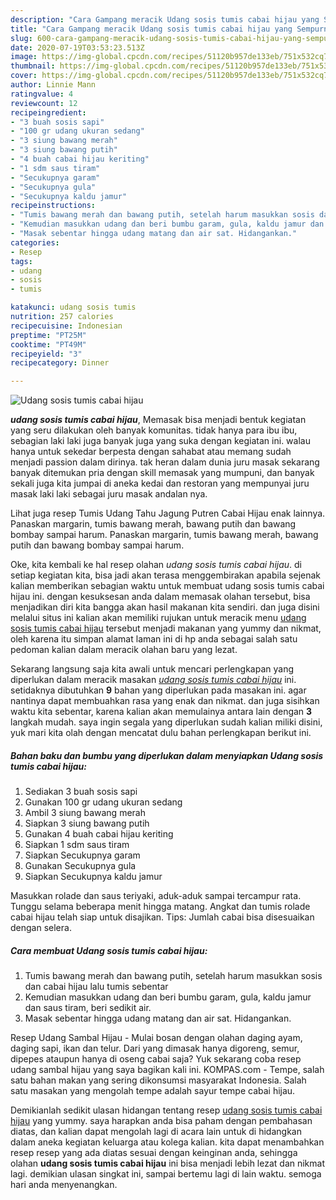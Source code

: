 ```yaml
---
description: "Cara Gampang meracik Udang sosis tumis cabai hijau yang Sempurna"
title: "Cara Gampang meracik Udang sosis tumis cabai hijau yang Sempurna"
slug: 600-cara-gampang-meracik-udang-sosis-tumis-cabai-hijau-yang-sempurna
date: 2020-07-19T03:53:23.513Z
image: https://img-global.cpcdn.com/recipes/51120b957de133eb/751x532cq70/udang-sosis-tumis-cabai-hijau-foto-resep-utama.jpg
thumbnail: https://img-global.cpcdn.com/recipes/51120b957de133eb/751x532cq70/udang-sosis-tumis-cabai-hijau-foto-resep-utama.jpg
cover: https://img-global.cpcdn.com/recipes/51120b957de133eb/751x532cq70/udang-sosis-tumis-cabai-hijau-foto-resep-utama.jpg
author: Linnie Mann
ratingvalue: 4
reviewcount: 12
recipeingredient:
- "3 buah sosis sapi"
- "100 gr udang ukuran sedang"
- "3 siung bawang merah"
- "3 siung bawang putih"
- "4 buah cabai hijau keriting"
- "1 sdm saus tiram"
- "Secukupnya garam"
- "Secukupnya gula"
- "Secukupnya kaldu jamur"
recipeinstructions:
- "Tumis bawang merah dan bawang putih, setelah harum masukkan sosis dan cabai hijau lalu tumis sebentar"
- "Kemudian masukkan udang dan beri bumbu garam, gula, kaldu jamur dan saus tiram, beri sedikit air."
- "Masak sebentar hingga udang matang dan air sat. Hidangankan."
categories:
- Resep
tags:
- udang
- sosis
- tumis

katakunci: udang sosis tumis 
nutrition: 257 calories
recipecuisine: Indonesian
preptime: "PT25M"
cooktime: "PT49M"
recipeyield: "3"
recipecategory: Dinner

---
```



![Udang sosis tumis cabai hijau](https://img-global.cpcdn.com/recipes/51120b957de133eb/751x532cq70/udang-sosis-tumis-cabai-hijau-foto-resep-utama.jpg)

<b><i>udang sosis tumis cabai hijau</i></b>, Memasak bisa menjadi bentuk kegiatan yang seru dilakukan oleh banyak komunitas. tidak hanya para ibu ibu, sebagian laki laki juga banyak juga yang suka dengan kegiatan ini. walau hanya untuk sekedar berpesta dengan sahabat atau memang sudah menjadi passion dalam dirinya. tak heran dalam dunia juru masak sekarang banyak ditemukan pria dengan skill memasak yang mumpuni, dan banyak sekali juga kita jumpai di aneka kedai dan restoran yang mempunyai juru masak laki laki sebagai juru masak andalan nya.

Lihat juga resep Tumis Udang Tahu Jagung Putren Cabai Hijau enak lainnya. Panaskan margarin, tumis bawang merah, bawang putih dan bawang bombay sampai harum. Panaskan margarin, tumis bawang merah, bawang putih dan bawang bombay sampai harum.

Oke, kita kembali ke hal resep olahan <i>udang sosis tumis cabai hijau</i>. di setiap kegiatan kita, bisa jadi akan terasa menggembirakan apabila sejenak kalian memberikan sebagian waktu untuk membuat udang sosis tumis cabai hijau ini. dengan kesuksesan anda dalam memasak olahan tersebut, bisa menjadikan diri kita bangga akan hasil makanan kita sendiri. dan juga disini melalui situs ini kalian akan memiliki rujukan untuk meracik menu <u>udang sosis tumis cabai hijau</u> tersebut menjadi makanan yang yummy dan nikmat, oleh karena itu simpan alamat laman ini di hp anda sebagai salah satu pedoman kalian dalam meracik olahan baru yang lezat.


Sekarang langsung saja kita awali untuk mencari perlengkapan yang diperlukan dalam meracik masakan <u><i>udang sosis tumis cabai hijau</i></u> ini. setidaknya dibutuhkan <b>9</b> bahan yang diperlukan pada masakan ini. agar nantinya dapat membuahkan rasa yang enak dan nikmat. dan juga sisihkan waktu kita sebentar, karena kalian akan memulainya antara lain dengan <b>3</b> langkah mudah. saya ingin segala yang diperlukan sudah kalian miliki disini, yuk mari kita olah dengan mencatat dulu bahan perlengkapan berikut ini.

<!--inarticleads1-->

##### Bahan baku dan bumbu yang diperlukan dalam menyiapkan Udang sosis tumis cabai hijau:

1. Sediakan 3 buah sosis sapi
1. Gunakan 100 gr udang ukuran sedang
1. Ambil 3 siung bawang merah
1. Siapkan 3 siung bawang putih
1. Gunakan 4 buah cabai hijau keriting
1. Siapkan 1 sdm saus tiram
1. Siapkan Secukupnya garam
1. Gunakan Secukupnya gula
1. Siapkan Secukupnya kaldu jamur


Masukkan rolade dan saus teriyaki, aduk-aduk sampai tercampur rata. Tunggu selama beberapa menit hingga matang. Angkat dan tumis rolade cabai hijau telah siap untuk disajikan. Tips: Jumlah cabai bisa disesuaikan dengan selera. 

<!--inarticleads2-->

##### Cara membuat Udang sosis tumis cabai hijau:

1. Tumis bawang merah dan bawang putih, setelah harum masukkan sosis dan cabai hijau lalu tumis sebentar
1. Kemudian masukkan udang dan beri bumbu garam, gula, kaldu jamur dan saus tiram, beri sedikit air.
1. Masak sebentar hingga udang matang dan air sat. Hidangankan.


Resep Udang Sambal Hijau - Mulai bosan dengan olahan daging ayam, daging sapi, ikan dan telur. Dari yang dimasak hanya digoreng, semur, dipepes ataupun hanya di oseng cabai saja? Yuk sekarang coba resep udang sambal hijau yang saya bagikan kali ini. KOMPAS.com - Tempe, salah satu bahan makan yang sering dikonsumsi masyarakat Indonesia. Salah satu masakan yang mengolah tempe adalah sayur tempe cabai hijau. 

Demikianlah sedikit ulasan hidangan tentang resep <u>udang sosis tumis cabai hijau</u> yang yummy. saya harapkan anda bisa paham dengan pembahasan diatas, dan kalian dapat mengolah lagi di acara lain untuk di hidangkan dalam aneka kegiatan keluarga atau kolega kalian. kita dapat menambahkan resep resep yang ada diatas sesuai dengan keinginan anda, sehingga olahan <b>udang sosis tumis cabai hijau</b> ini bisa menjadi lebih lezat dan nikmat lagi. demikian ulasan singkat ini, sampai bertemu lagi di lain waktu. semoga hari anda menyenangkan.
